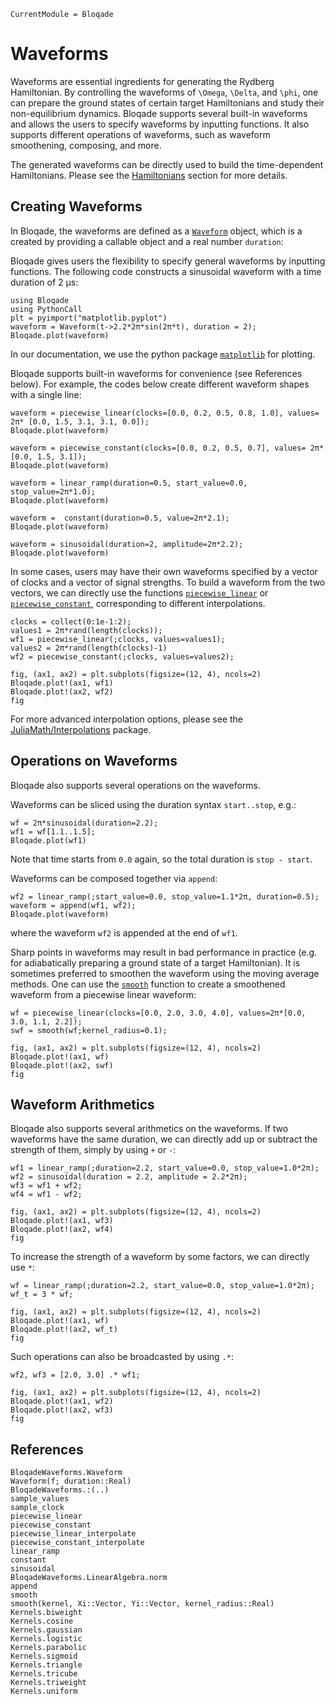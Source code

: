 ```@meta
CurrentModule = Bloqade
```

# Waveforms

Waveforms are essential ingredients for generating the Rydberg Hamiltonian. By controlling the waveforms of ``\Omega``, ``\Delta``, and ``\phi``, one can prepare the ground states of certain target Hamiltonians and study their non-equilibrium dynamics. 
Bloqade supports several built-in waveforms and allows the users to specify waveforms by inputting functions. It also supports different operations of waveforms, such as waveform smoothening, composing, and more.

The generated waveforms can be directly used to build the time-dependent Hamiltonians. Please see the [Hamiltonians](@ref) section for more details.

## Creating Waveforms

In Bloqade, the waveforms are defined as a [`Waveform`](@ref) object,
which is a created by providing a callable object and a real number `duration`:

Bloqade gives users the flexibility to specify general waveforms by inputting functions. The following code constructs a sinusoidal waveform with a time duration of 2 μs:

```@example waveform
using Bloqade
using PythonCall
plt = pyimport("matplotlib.pyplot")
waveform = Waveform(t->2.2*2π*sin(2π*t), duration = 2);
Bloqade.plot(waveform)
```
In our documentation, we use the
python package [`matplotlib`](https://matplotlib.org) for plotting.

Bloqade supports built-in waveforms for convenience (see References below). 
For example, the codes below create different waveform shapes with a single line:

```@example waveform
waveform = piecewise_linear(clocks=[0.0, 0.2, 0.5, 0.8, 1.0], values= 2π* [0.0, 1.5, 3.1, 3.1, 0.0]); 
Bloqade.plot(waveform)
```

```@example waveform
waveform = piecewise_constant(clocks=[0.0, 0.2, 0.5, 0.7], values= 2π*[0.0, 1.5, 3.1]);
Bloqade.plot(waveform)
```

```@example waveform
waveform = linear_ramp(duration=0.5, start_value=0.0, stop_value=2π*1.0);
Bloqade.plot(waveform)
```

```@example waveform
waveform =  constant(duration=0.5, value=2π*2.1);
Bloqade.plot(waveform)
```

```@example waveform
waveform = sinusoidal(duration=2, amplitude=2π*2.2); 
Bloqade.plot(waveform)
```

In some cases, users may have their own waveforms specified by a vector of clocks and a vector of signal strengths. To build a waveform from the two vectors, we can directly use the functions [`piecewise_linear`](@ref) or [`piecewise_constant`](@ref), corresponding to different interpolations. 

```@example waveform
clocks = collect(0:1e-1:2);
values1 = 2π*rand(length(clocks));
wf1 = piecewise_linear(;clocks, values=values1); 
values2 = 2π*rand(length(clocks)-1)
wf2 = piecewise_constant(;clocks, values=values2); 

fig, (ax1, ax2) = plt.subplots(figsize=(12, 4), ncols=2)
Bloqade.plot!(ax1, wf1)
Bloqade.plot!(ax2, wf2)
fig
```

For more advanced interpolation options, please see the [JuliaMath/Interpolations](http://juliamath.github.io/Interpolations.jl/latest/) package.

## Operations on Waveforms

Bloqade also supports several operations on the waveforms. 

Waveforms can be sliced using the duration syntax `start..stop`, e.g.:

```@example waveform
wf = 2π*sinusoidal(duration=2.2);
wf1 = wf[1.1..1.5];
Bloqade.plot(wf1)
```
Note that time starts from `0.0` again, so the total duration is `stop - start`.

Waveforms can be composed together via `append`:

```@example waveform
wf2 = linear_ramp(;start_value=0.0, stop_value=1.1*2π, duration=0.5);
waveform = append(wf1, wf2); 
Bloqade.plot(waveform)
```

where the waveform `wf2` is appended at the end of `wf1`. 

Sharp points in waveforms may result in bad performance in practice (e.g. for adiabatically preparing a ground state of a target Hamiltonian).
It is sometimes preferred to smoothen the waveform using
the moving average methods. One can use the [`smooth`](@ref)
function to create a smoothened waveform from a piecewise linear
waveform:

```@example waveform
wf = piecewise_linear(clocks=[0.0, 2.0, 3.0, 4.0], values=2π*[0.0, 3.0, 1.1, 2.2]);
swf = smooth(wf;kernel_radius=0.1);

fig, (ax1, ax2) = plt.subplots(figsize=(12, 4), ncols=2)
Bloqade.plot!(ax1, wf)
Bloqade.plot!(ax2, swf)
fig
```

## Waveform Arithmetics

Bloqade also supports several arithmetics on the waveforms. If two waveforms have the same duration, we can directly add up or subtract the strength of them, simply by using `+` or `-`: 

```@example waveform
wf1 = linear_ramp(;duration=2.2, start_value=0.0, stop_value=1.0*2π);
wf2 = sinusoidal(duration = 2.2, amplitude = 2.2*2π);
wf3 = wf1 + wf2; 
wf4 = wf1 - wf2;

fig, (ax1, ax2) = plt.subplots(figsize=(12, 4), ncols=2)
Bloqade.plot!(ax1, wf3)
Bloqade.plot!(ax2, wf4)
fig

```

To increase the strength of a waveform by some factors, we can directly use `*`:

```@example waveform
wf = linear_ramp(;duration=2.2, start_value=0.0, stop_value=1.0*2π);
wf_t = 3 * wf;

fig, (ax1, ax2) = plt.subplots(figsize=(12, 4), ncols=2)
Bloqade.plot!(ax1, wf)
Bloqade.plot!(ax2, wf_t)
fig

```

Such operations can also be broadcasted by using `.*`:
```@example waveform
wf2, wf3 = [2.0, 3.0] .* wf1; 

fig, (ax1, ax2) = plt.subplots(figsize=(12, 4), ncols=2)
Bloqade.plot!(ax1, wf2)
Bloqade.plot!(ax2, wf3)
fig
```


## References

```@docs
BloqadeWaveforms.Waveform
Waveform(f; duration::Real)
BloqadeWaveforms.:(..)
sample_values
sample_clock
piecewise_linear
piecewise_constant
piecewise_linear_interpolate
piecewise_constant_interpolate
linear_ramp
constant
sinusoidal
BloqadeWaveforms.LinearAlgebra.norm
append
smooth
smooth(kernel, Xi::Vector, Yi::Vector, kernel_radius::Real)
Kernels.biweight
Kernels.cosine
Kernels.gaussian
Kernels.logistic
Kernels.parabolic
Kernels.sigmoid
Kernels.triangle
Kernels.tricube
Kernels.triweight
Kernels.uniform
```
